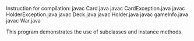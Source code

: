 Instruction for compilation:
  javac Card.java
  javac CardException.java
  javac HolderException.java
  javac Deck.java
  javac Holder.java
  javac gameInfo.java
  javac War.java
 
This program demonstrates the use of subclasses and instance methods. 
